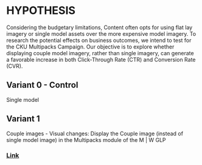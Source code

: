 # HYPOTHESIS
Considering the budgetary limitations, Content often opts for using flat lay imagery or single model assets over the more expensive model imagery. To research the potential effects on business outcomes, we intend to test for the CKU Multipacks Campaign. Our objective is to explore whether displaying couple model imagery, rather than single imagery, can generate a favorable increase in both Click-Through Rate (CTR) and Conversion Rate (CVR).

## Variant 0 - Control
Single model

## Variant 1 
Couple images - Visual changes:  Display the Couple image (instead of single model image) in the Multipacks module of the M | W GLP 

### [Link](https://app.asana.com/0/1201109242799454/1205306123903783/f)
